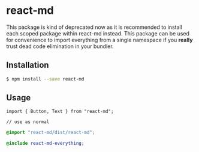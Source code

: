 # react-md

This package is kind of deprecated now as it is recommended to install each
scoped package within react-md instead. This package can be used for convenience
to import everything from a single namespace if you **really** trust dead code
elimination in your bundler.

## Installation

```sh
$ npm install --save react-md
```

## Usage

```tsx
import { Button, Text } from "react-md";

// use as normal
```

```scss
@import "react-md/dist/react-md";

@include react-md-everything;
```
